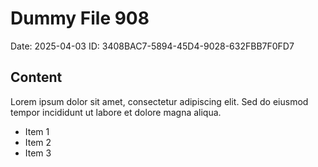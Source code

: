 # Dummy File 908

Date: 2025-04-03
ID: 3408BAC7-5894-45D4-9028-632FBB7F0FD7

## Content

Lorem ipsum dolor sit amet, consectetur adipiscing elit.
Sed do eiusmod tempor incididunt ut labore et dolore magna aliqua.

* Item 1
* Item 2
* Item 3
